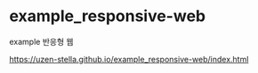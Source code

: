 # example_responsive-web
example 반응형 웹

https://uzen-stella.github.io/example_responsive-web/index.html
